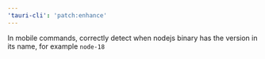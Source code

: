 ```yaml
---
'tauri-cli': 'patch:enhance'
---
```


In mobile commands, correctly detect when nodejs binary has the version in its name, for example `node-18`
